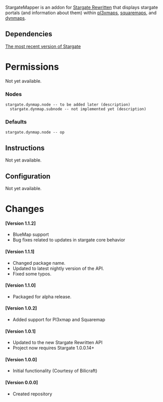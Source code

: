 StargateMapper is an addon for [Stargate Rewritten](https://sgrewritten.org) that displays stargate portals (and information about them) within [pl3xmaps](https://github.com/granny/Pl3xMap), [squaremaps](https://github.com/jpenilla/squaremap), and [dynmaps](https://github.com/webbukkit/dynmap).

## Dependencies
[The most recent version of Stargate](https:/sgrewritten.org/download)

# Permissions
Not yet available.
### Nodes
```
stargate.dynmap.node -- to be added later (description)
  stargate.dynmap.subnode -- not implemented yet (description)
```
### Defaults
```
stargate.dynmap.node -- op
```

## Instructions
Not yet available.

## Configuration
Not yet available.


# Changes
#### [Version 1.1.2]

- BlueMap support
- Bug fixes related to updates in stargate core behavior

#### [Version 1.1.1]

- Changed package name.
- Updated to latest nightly version of the API.
- Fixed some typos.

#### [Version 1.1.0]

- Packaged for alpha release.

#### [Version 1.0.2]

- Added support for Pl3xmap and Squaremap

#### [Version 1.0.1]

- Updated to the new Stargate Rewritten API
- Project now requires Stargate 1.0.0.14+

#### [Version 1.0.0]

 - Initial functionality (Courtesy of Bilicraft)

#### [Version 0.0.0]

 - Created repository
